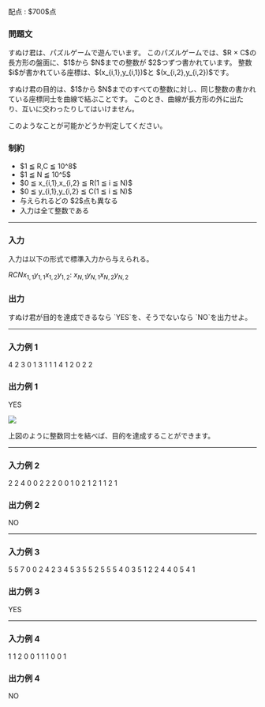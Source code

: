 
<div>

<span>

<span>

<p>
配点 : $700$点
</p>

<div>

<section>

### **問題文**

<p>
すぬけ君は、パズルゲームで遊んでいます。
このパズルゲームでは、$R × C$の長方形の盤面に、$1$から $N$までの整数が $2$つずつ書かれています。
整数 $i$が書かれている座標は、$(x_{i,1},y_{i,1})$と $(x_{i,2},y_{i,2})$です。
</p>

<p>
すぬけ君の目的は、$1$から $N$までのすべての整数に対し、同じ整数の書かれている座標同士を曲線で結ぶことです。
このとき、曲線が長方形の外に出たり、互いに交わったりしてはいけません。
</p>

<p>
このようなことが可能かどうか判定してください。
</p>

</section>

</div>

<div>

<section>

### **制約**

<ul>

<li>
$1 ≦ R,C ≦ 10^8$
</li>

<li>
$1 ≦ N ≦ 10^5$
</li>

<li>
$0 ≦ x_{i,1},x_{i,2} ≦ R(1 ≦ i ≦ N)$
</li>

<li>
$0 ≦ y_{i,1},y_{i,2} ≦ C(1 ≦ i ≦ N)$
</li>

<li>
与えられるどの $2$点も異なる
</li>

<li>
入力は全て整数である
</li>

</ul>

</section>

</div>

---

<div>

<div>

<section>

### **入力**

<p>
入力は以下の形式で標準入力から与えられる。
</p>

<div>

$R$$C$$N$$x_{1,1}$$y_{1,1}$$x_{1,2}$$y_{1,2}$:
$x_{N,1}$$y_{N,1}$$x_{N,2}$$y_{N,2}$
</div>

</section>

</div>

<div>

<section>

### **出力**

<p>
すぬけ君が目的を達成できるなら `YES`を、そうでないなら `NO`を出力せよ。
</p>

</section>

</div>

</div>

---

<div>

<section>

### **入力例 1**

<div>

4 2 3
0 1 3 1
1 1 4 1
2 0 2 2

</div>

</section>

</div>

<div>

<section>

### **出力例 1**

<div>

YES

</div>

<p>

<img src="https://atcoder.jp/img/arc076/hogehogehoge.png">

</img>

</p>

<p>
上図のように整数同士を結べば、目的を達成することができます。
</p>

</section>

</div>

---

<div>

<section>

### **入力例 2**

<div>

2 2 4
0 0 2 2
2 0 0 1
0 2 1 2
1 1 2 1

</div>

</section>

</div>

<div>

<section>

### **出力例 2**

<div>

NO

</div>

</section>

</div>

---

<div>

<section>

### **入力例 3**

<div>

5 5 7
0 0 2 4
2 3 4 5
3 5 5 2
5 5 5 4
0 3 5 1
2 2 4 4
0 5 4 1

</div>

</section>

</div>

<div>

<section>

### **出力例 3**

<div>

YES

</div>

</section>

</div>

---

<div>

<section>

### **入力例 4**

<div>

1 1 2
0 0 1 1
1 0 0 1

</div>

</section>

</div>

<div>

<section>

### **出力例 4**

<div>

NO

</div>

</section>

</div>

</span>

</span>

</div>
